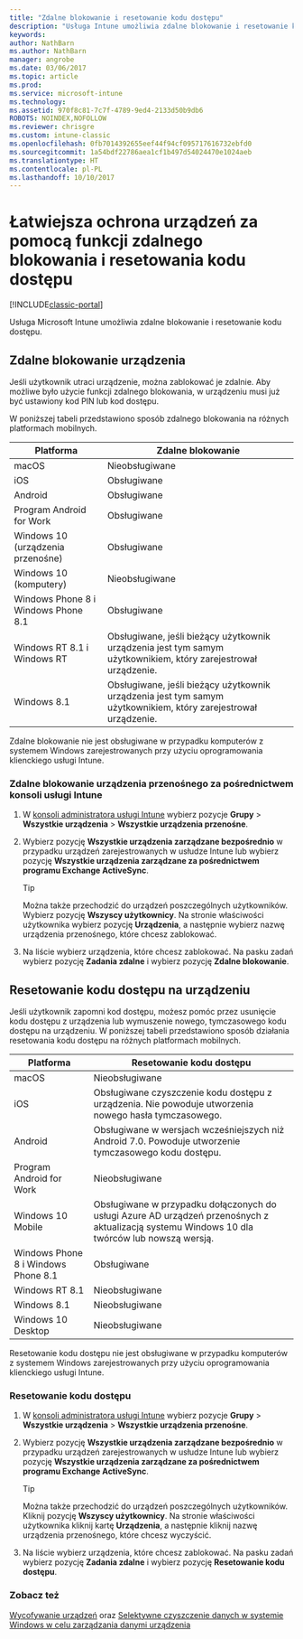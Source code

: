 ```yaml
---
title: "Zdalne blokowanie i resetowanie kodu dostępu"
description: "Usługa Intune umożliwia zdalne blokowanie i resetowanie kodu dostępu."
keywords: 
author: NathBarn
ms.author: NathBarn
manager: angrobe
ms.date: 03/06/2017
ms.topic: article
ms.prod: 
ms.service: microsoft-intune
ms.technology: 
ms.assetid: 970f8c81-7c7f-4789-9ed4-2133d50b9db6
ROBOTS: NOINDEX,NOFOLLOW
ms.reviewer: chrisgre
ms.custom: intune-classic
ms.openlocfilehash: 0fb7014392655eef44f94cf095717616732ebfd0
ms.sourcegitcommit: 1a54bdf22786aea1cf1b497d54024470e1024aeb
ms.translationtype: HT
ms.contentlocale: pl-PL
ms.lasthandoff: 10/10/2017
---
```

# <a name="help-protect-your-devices-with-remote-lock-and-passcode-reset"></a>Łatwiejsza ochrona urządzeń za pomocą funkcji zdalnego blokowania i resetowania kodu dostępu

[!INCLUDE[classic-portal](../includes/classic-portal.md)]

Usługa Microsoft Intune umożliwia zdalne blokowanie i resetowanie kodu dostępu.

## <a name="lock-a-device-remotely"></a>Zdalne blokowanie urządzenia
Jeśli użytkownik utraci urządzenie, można zablokować je zdalnie. Aby możliwe było użycie funkcji zdalnego blokowania, w urządzeniu musi już być ustawiony kod PIN lub kod dostępu.

W poniższej tabeli przedstawiono sposób zdalnego blokowania na różnych platformach mobilnych.

|Platforma|Zdalne blokowanie|
|------------|---------------|
|macOS|Nieobsługiwane|
|iOS|Obsługiwane|
|Android|Obsługiwane|
|Program Android for Work|Obsługiwane|
|Windows 10 (urządzenia przenośne)|Obsługiwane|
|Windows 10 (komputery)|Nieobsługiwane|
|Windows Phone 8 i Windows Phone 8.1|Obsługiwane|
|Windows RT 8.1 i Windows RT|Obsługiwane, jeśli bieżący użytkownik urządzenia jest tym samym użytkownikiem, który zarejestrował urządzenie.|
|Windows 8.1|Obsługiwane, jeśli bieżący użytkownik urządzenia jest tym samym użytkownikiem, który zarejestrował urządzenie.|

Zdalne blokowanie nie jest obsługiwane w przypadku komputerów z systemem Windows zarejestrowanych przy użyciu oprogramowania klienckiego usługi Intune.

### <a name="lock-a-mobile-device-remotely-through-the-intune-console"></a>Zdalne blokowanie urządzenia przenośnego za pośrednictwem konsoli usługi Intune

1.  W [konsoli administratora usługi Intune](https://manage.microsoft.com/) wybierz pozycje **Grupy** &gt; **Wszystkie urządzenia** &gt; **Wszystkie urządzenia przenośne**.

2.  Wybierz pozycję **Wszystkie urządzenia zarządzane bezpośrednio** w przypadku urządzeń zarejestrowanych w usłudze Intune lub wybierz pozycję **Wszystkie urządzenia zarządzane za pośrednictwem programu Exchange ActiveSync**.

    > [!TIP]
    > Można także przechodzić do urządzeń poszczególnych użytkowników. Wybierz pozycję **Wszyscy użytkownicy**. Na stronie właściwości użytkownika wybierz pozycję **Urządzenia**, a następnie wybierz nazwę urządzenia przenośnego, które chcesz zablokować.

3.  Na liście wybierz urządzenia, które chcesz zablokować. Na pasku zadań wybierz pozycję **Zadania zdalne** i wybierz pozycję **Zdalne blokowanie**.

## <a name="reset-the-passcode-on-a-device"></a>Resetowanie kodu dostępu na urządzeniu
Jeśli użytkownik zapomni kod dostępu, możesz pomóc przez usunięcie kodu dostępu z urządzenia lub wymuszenie nowego, tymczasowego kodu dostępu na urządzeniu. W poniższej tabeli przedstawiono sposób działania resetowania kodu dostępu na różnych platformach mobilnych.

|Platforma|Resetowanie kodu dostępu|
|------------|------------------|
|macOS|Nieobsługiwane|
|iOS|Obsługiwane czyszczenie kodu dostępu z urządzenia. Nie powoduje utworzenia nowego hasła tymczasowego.|
|Android|Obsługiwane w wersjach wcześniejszych niż Android 7.0. Powoduje utworzenie tymczasowego kodu dostępu.|
|Program Android for Work|Nieobsługiwane|
|Windows 10 Mobile|Obsługiwane w przypadku dołączonych do usługi Azure AD urządzeń przenośnych z aktualizacją systemu Windows 10 dla twórców lub nowszą wersją.|
|Windows Phone 8 i Windows Phone 8.1|Obsługiwane|
|Windows RT 8.1|Nieobsługiwane|
|Windows 8.1|Nieobsługiwane|
|Windows 10 Desktop|Nieobsługiwane|

Resetowanie kodu dostępu nie jest obsługiwane w przypadku komputerów z systemem Windows zarejestrowanych przy użyciu oprogramowania klienckiego usługi Intune.

### <a name="reset-a-passcode"></a>Resetowanie kodu dostępu

1.  W [konsoli administratora usługi Intune](https://manage.microsoft.com/) wybierz pozycje **Grupy** &gt; **Wszystkie urządzenia** &gt; **Wszystkie urządzenia przenośne**.

2.  Wybierz pozycję **Wszystkie urządzenia zarządzane bezpośrednio** w przypadku urządzeń zarejestrowanych w usłudze Intune lub wybierz pozycję **Wszystkie urządzenia zarządzane za pośrednictwem programu Exchange ActiveSync**.

    > [!TIP]
    > Można także przechodzić do urządzeń poszczególnych użytkowników. Kliknij pozycję **Wszyscy użytkownicy**. Na stronie właściwości użytkownika kliknij kartę **Urządzenia**, a następnie kliknij nazwę urządzenia przenośnego, które chcesz wyczyścić.

3.  Na liście wybierz urządzenia, które chcesz zablokować. Na pasku zadań wybierz pozycję **Zadania zdalne** i wybierz pozycję **Resetowanie kodu dostępu**.


### <a name="see-also"></a>Zobacz też
[Wycofywanie urządzeń](retire-devices-from-microsoft-intune-management.md) oraz [Selektywne czyszczenie danych w systemie Windows w celu zarządzania danymi urządzenia](http://technet.microsoft.com/library/dn486874.aspx)
